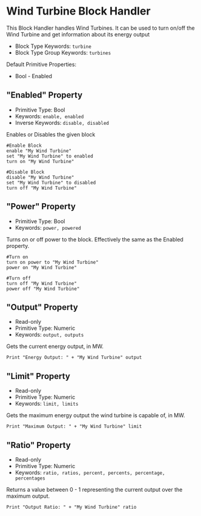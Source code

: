 ﻿# Wind Turbine Block Handler

This Block Handler handles Wind Turbines.  It can be used to turn on/off the Wind Turbine and get information about its energy output 

* Block Type Keywords: ```turbine```
* Block Type Group Keywords: ```turbines```

Default Primitive Properties:
* Bool - Enabled

## "Enabled" Property
* Primitive Type: Bool
* Keywords: ```enable, enabled```
* Inverse Keywords: ```disable, disabled```

Enables or Disables the given block

```
#Enable Block
enable "My Wind Turbine"
set "My Wind Turbine" to enabled
turn on "My Wind Turbine"

#Disable Block
disable "My Wind Turbine"
set "My Wind Turbine" to disabled
turn off "My Wind Turbine"
```

## "Power" Property
* Primitive Type: Bool
* Keywords: ```power, powered```

Turns on or off power to the block.  Effectively the same as the Enabled property.

```
#Turn on
turn on power to "My Wind Turbine"
power on "My Wind Turbine"

#Turn off
turn off "My Wind Turbine"
power off "My Wind Turbine"
```

## "Output" Property
* Read-only
* Primitive Type: Numeric
* Keywords: ```output, outputs```

Gets the current energy output, in MW.

```
Print "Energy Output: " + "My Wind Turbine" output
```

## "Limit" Property
* Read-only
* Primitive Type: Numeric
* Keywords: ```limit, limits```

Gets the maximum energy output the wind turbine is capable of, in MW.

```
Print "Maximum Output: " + "My Wind Turbine" limit
```

## "Ratio" Property
* Read-only
* Primitive Type: Numeric
* Keywords: ```ratio, ratios, percent, percents, percentage, percentages```

Returns a value between 0 - 1 representing the current output over the maximum output. 

```
Print "Output Ratio: " + "My Wind Turbine" ratio
```

